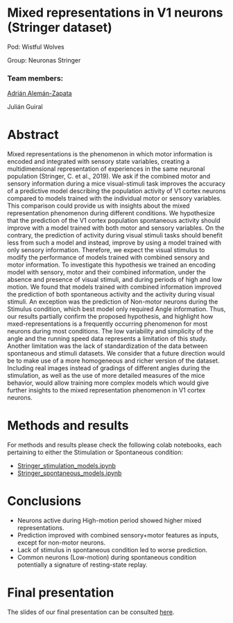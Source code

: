 # Mixed representations in V1 neurons (Stringer dataset)
Pod: Wistful Wolves 

Group: Neuronas Stringer

### Team members:

[Adrián Alemán-Zapata](https://github.com/Aleman-Z)

Julián Guiral

# Abstract
Mixed representations is the phenomenon in which motor information is encoded and integrated with sensory state variables, creating a multidimensional representation of experiences in the same neuronal population (Stringer, C. et al., 2019). We ask if the combined motor and sensory information during a mice visual-stimuli task improves the accuracy of a predictive model describing the population activity of V1 cortex neurons compared to models trained with the individual motor or sensory variables. This comparison could provide us with insights about the mixed representation phenomenon during different conditions. We hypothesize that the prediction of the V1 cortex population spontaneous activity should improve with a model trained with both motor and sensory variables. On the contrary, the prediction of activity during visual stimuli tasks should benefit less from such a model and instead, improve by using a model trained with only sensory information. Therefore, we expect the visual stimulus to modify the performance of models trained with combined sensory and motor information. To investigate this hypothesis we trained an encoding model with sensory, motor and their combined  information, under the absence and presence of visual stimuli, and during periods of high and low motion. We found that models trained with combined information improved the prediction of both spontaneous activity and the activity during visual stimuli. An exception was the prediction of Non-motor neurons during the Stimulus condition, which best model only required Angle information.  Thus, our results partially confirm the proposed hypothesis, and highlight how mxed-representations is a frequently occurring phenomenon for most neurons during most conditions. The low variability and simplicity of the angle and the running speed data represents a limitation of this study. Another limitation was the lack of standardization of the data between spontaneous and stimuli datasets. We consider that a future direction would be to make use of a more homogeneous and richer version of the dataset. Including real images instead of gradings of different angles during the stimulation, as well as the use of more detailed measures of the mice behavior, would allow training more complex models which would give further insights to the mixed representation phenomenon in V1 cortex neurons. 

# Methods and results
For methods and results please check the following colab notebooks, each pertaining to either the Stimulation or Spontaneous condition:

- [Stringer_stimulation_models.ipynb](https://github.com/Aleman-Z/StringerNeurons/blob/main/Stringer_stimulation_models.ipynb) 
- [Stringer_spontaneous_models.ipynb](https://github.com/Aleman-Z/StringerNeurons/blob/main/Stringer_spontaneous_models.ipynb)

# Conclusions

- Neurons active during High-motion period showed higher mixed representations. 
- Prediction improved with combined sensory+motor features as inputs, except for non-motor neurons.  
- Lack of stimulus in spontaneous condition led to worse prediction.
- Common neurons (Low-motion) during spontaneous condition potentially a signature of resting-state replay.

# Final presentation
The slides of our final presentation can be consulted [here](https://github.com/Aleman-Z/StringerNeurons/blob/main/Project_mixed_representations.pdf). 

